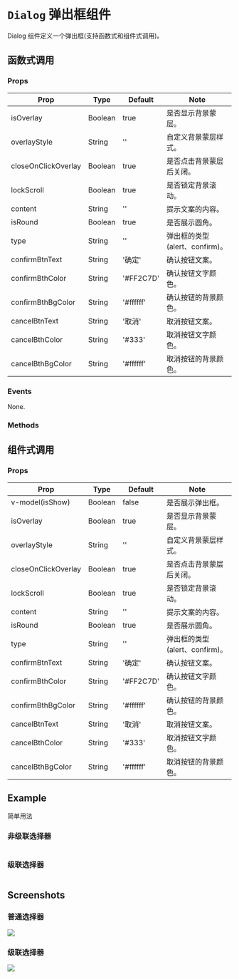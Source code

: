 # `Dialog` 弹出框组件
Dialog 组件定义一个弹出框(支持函数式和组件式调用)。

## 函数式调用
### Props
| Prop | Type | Default | Note |
|---|---|---|---|
| isOverlay | Boolean | true | 是否显示背景蒙层。
| overlayStyle | String | '' | 自定义背景蒙层样式。
| closeOnClickOverlay | Boolean | true | 是否点击背景蒙层后关闭。
| lockScroll | Boolean | true | 是否锁定背景滚动。
| content | String | '' | 提示文案的内容。
| isRound | Boolean | true | 是否展示圆角。
| type | String | '' | 弹出框的类型(alert、confirm)。
| confirmBtnText | String | '确定' | 确认按钮文案。
| confirmBthColor | String | '#FF2C7D' | 确认按钮文字颜色。
| confirmBthBgColor | String | '#ffffff' | 确认按钮的背景颜色。
| cancelBtnText | String | '取消' | 取消按钮文案。
| cancelBthColor | String | '#333' | 取消按钮文字颜色。
| cancelBthBgColor | String | '#ffffff' | 取消按钮的背景颜色。
### Events
None.
### Methods


## 组件式调用
### Props
| Prop | Type | Default | Note |
|---|---|---|---|
| v-model(isShow) | Boolean | false | 是否展示弹出框。
| isOverlay | Boolean | true | 是否显示背景蒙层。
| overlayStyle | String | '' | 自定义背景蒙层样式。
| closeOnClickOverlay | Boolean | true | 是否点击背景蒙层后关闭。
| lockScroll | Boolean | true | 是否锁定背景滚动。
| content | String | '' | 提示文案的内容。
| isRound | Boolean | true | 是否展示圆角。
| type | String | '' | 弹出框的类型(alert、confirm)。
| confirmBtnText | String | '确定' | 确认按钮文案。
| confirmBthColor | String | '#FF2C7D' | 确认按钮文字颜色。
| confirmBthBgColor | String | '#ffffff' | 确认按钮的背景颜色。
| cancelBtnText | String | '取消' | 取消按钮文案。
| cancelBthColor | String | '#333' | 取消按钮文字颜色。
| cancelBthBgColor | String | '#ffffff' | 取消按钮的背景颜色。



## Example
简单用法

### 非级联选择器
```

```
### 级联选择器
```

```

## Screenshots
### 普通选择器
![](https://rightinhome.oss-cn-hangzhou.aliyuncs.com/jlbk_xcx/2020/08/07/1596770770530.gif)

### 级联选择器
![](https://rightinhome.oss-cn-hangzhou.aliyuncs.com/jlbk_xcx/2020/08/07/1596770998636.gif)

